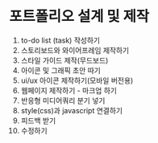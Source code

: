 # 포트폴리오 설계 및 제작
1. to-do list (task) 작성하기
2. 스토리보드와 와이어프레임 제작하기
3. 스타일 가이드 제작(무드보드)
4. 아이콘 및 그래픽 초안 따기
5. ui/ux 아이콘 제작하기(모바일 버전용)
6. 웹페이지 제작하기 - 마크업 하기
7. 반응형 미디어쿼리 분기 넣기
8. style(css)과 javascript 연결하기
9. 피드백 받기
10. 수정하기
